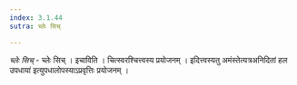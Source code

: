 ```yaml
---
index: 3.1.44
sutra: च्लेः सिच्

---
```

_च्लेः सिच्_ - च्लेः सिच् । इचाविति । चित्स्वरश्चित्त्वस्य प्रयोजनम् । इदित्त्वस्यतु अमंस्तेत्यत्रअनिदितां हल उपधाया॑ इत्युपधालोपस्याऽप्रवृत्तिः प्रयोजनम् । 